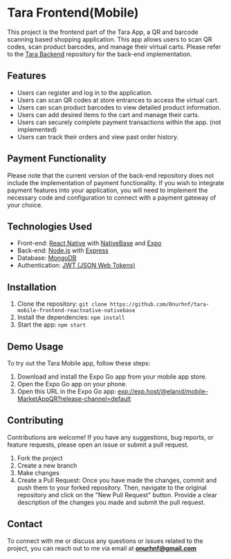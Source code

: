 # Tara Frontend(Mobile)

This project is the frontend part of the Tara App, a QR and barcode scanning based shopping application. This app allows users to scan QR codes, scan product barcodes, and manage their virtual carts. Please refer to the [Tara Backend](https://github.com/Onurhnf/tara-backend-nodejs-expressjs) repository for the back-end implementation.

## Features

- Users can register and log in to the application.
- Users can scan QR codes at store entrances to access the virtual cart.
- Users can scan product barcodes to view detailed product information.
- Users can add desired items to the cart and manage their carts.
- Users can securely complete payment transactions within the app. (not implemented)
- Users can track their orders and view past order history.

## Payment Functionality

Please note that the current version of the back-end repository does not include the implementation of payment functionality. If you wish to integrate payment features into your application, you will need to implement the necessary code and configuration to connect with a payment gateway of your choice.

## Technologies Used

- Front-end: [React Native](https://reactnative.dev/) with [NativeBase](https://nativebase.io/) and [Expo](https://expo.io/)
- Back-end: [Node.js](https://nodejs.org/) with [Express](https://expressjs.com/)
- Database: [MongoDB](https://www.mongodb.com/)
- Authentication: [JWT (JSON Web Tokens)](https://jwt.io/)

## Installation

1. Clone the repository: `git clone https://github.com/Onurhnf/tara-mobile-frontend-reactnative-nativebase`
2. Install the dependencies: `npm install`
3. Start the app: `npm start`

## Demo Usage

To try out the Tara Mobile app, follow these steps:

1. Download and install the Expo Go app from your mobile app store.
2. Open the Expo Go app on your phone.
3. Open this URL in the Expo Go app: [exp://exp.host/@elanid/mobile-MarketAppQR?release-channel=default](exp://exp.host/@elanid/mobile-MarketAppQR?release-channel=default)

## Contributing

Contributions are welcome! If you have any suggestions, bug reports, or feature requests, please open an issue or submit a pull request.

1. Fork the project
2. Create a new branch
3. Make changes
4. Create a Pull Request: Once you have made the changes, commit and push them to your forked repository. Then, navigate to the original repository and click on the "New Pull Request" button. Provide a clear description of the changes you made and submit the pull request.

## Contact

To connect with me or discuss any questions or issues related to the project, you can reach out to me via email at **onurhnf@gmail.com**

